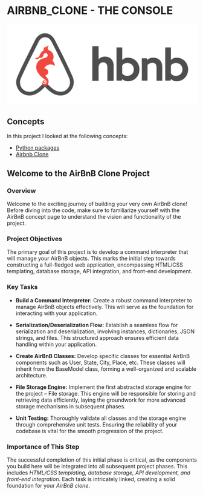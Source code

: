 # AIRBNB_CLONE - THE CONSOLE

![alt text](image.png)

## Concepts

In this project I looked at the following concepts:

- [Python packages](https://intranet.alxswe.com/concepts/66)
- [Airbnb Clone](https://intranet.alxswe.com/concepts/74)

## Welcome to the AirBnB Clone Project

### Overview

Welcome to the exciting journey of building your very own AirBnB clone! Before diving into the code, make sure to familiarize yourself with the AirBnB concept page to understand the vision and functionality of the project.

### Project Objectives

The primary goal of this project is to develop a command interpreter that will manage your AirBnB objects. This marks the initial step towards constructing a full-fledged web application, encompassing HTML/CSS templating, database storage, API integration, and front-end development.

### Key Tasks

- **Build a Command Interpreter:**
Create a robust command interpreter to manage AirBnB objects effectively. This will serve as the foundation for interacting with your application.

- **Serialization/Deserialization Flow:**
Establish a seamless flow for serialization and deserialization, involving instances, dictionaries, JSON strings, and files. This structured approach ensures efficient data handling within your application.

- **Create AirBnB Classes:**
Develop specific classes for essential AirBnB components such as User, State, City, Place, etc. These classes will inherit from the BaseModel class, forming a well-organized and scalable architecture.

- **File Storage Engine:**
Implement the first abstracted storage engine for the project – File storage. This engine will be responsible for storing and retrieving data efficiently, laying the groundwork for more advanced storage mechanisms in subsequent phases.

- **Unit Testing:**
Thoroughly validate all classes and the storage engine through comprehensive unit tests. Ensuring the reliability of your codebase is vital for the smooth progression of the project.

### **Importance of This Step**

The successful completion of this initial phase is critical, as the components you build here will be integrated into all subsequent project phases. This includes *HTML/CSS templating, database storage, API development, and front-end integration*. Each task is intricately linked, creating a solid foundation for your *AirBnB clone*.
